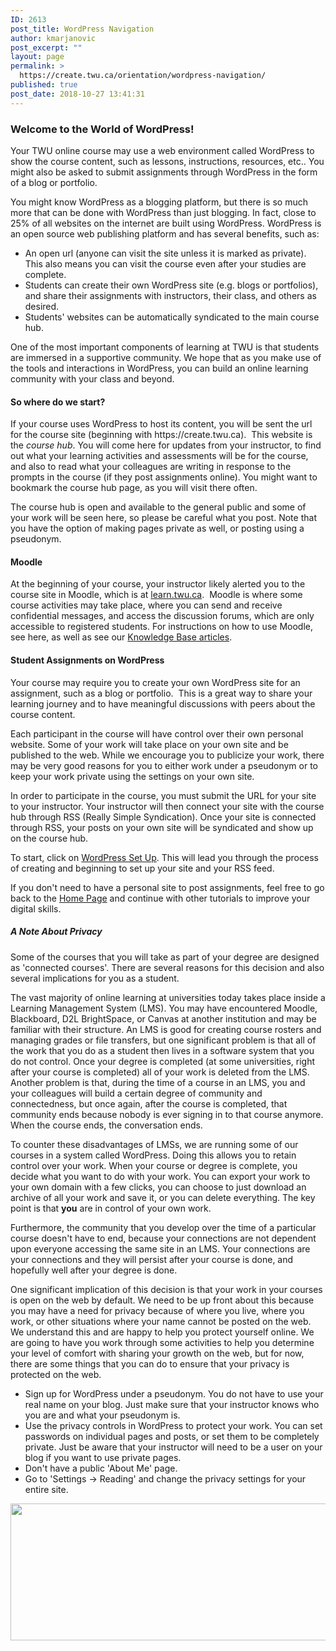 ```yaml
---
ID: 2613
post_title: WordPress Navigation
author: kmarjanovic
post_excerpt: ""
layout: page
permalink: >
  https://create.twu.ca/orientation/wordpress-navigation/
published: true
post_date: 2018-10-27 13:41:31
---
```

<h3>Welcome to the World of WordPress!</h3>
Your TWU online course may use a web environment called WordPress to show the course content, such as lessons, instructions, resources, etc.. You might also be asked to submit assignments through WordPress in the form of a blog or portfolio.

You might know WordPress as a blogging platform, but there is so much more that can be done with WordPress than just blogging. In fact, close to 25% of all websites on the internet are built using WordPress. WordPress is an open source web publishing platform and has several benefits, such as:
<ul>
 	<li>An open url (anyone can visit the site unless it is marked as private). This also means you can visit the course even after your studies are complete.</li>
 	<li>Students can create their own WordPress site (e.g. blogs or portfolios), and share their assignments with instructors, their class, and others as desired.</li>
 	<li>Students' websites can be automatically syndicated to the main course hub.</li>
</ul>
One of the most important components of learning at TWU is that students are immersed in a supportive community. We hope that as you make use of the tools and interactions in WordPress, you can build an online learning community with your class and beyond.
<h4>So where do we start?</h4>
If your course uses WordPress to host its content, you will be sent the url for the course site (beginning with https://create.twu.ca).  This website is the <em>course hub</em>. You will come here for updates from your instructor, to find out what your learning activities and assessments will be for the course, and also to read what your colleagues are writing in response to the prompts in the course (if they post assignments online). You might want to bookmark the course hub page, as you will visit there often.

The course hub is open and available to the general public and some of your work will be seen here, so please be careful what you post. Note that you have the option of making pages private as well, or posting using a pseudonym.
<h4>Moodle</h4>
At the beginning of your course, your instructor likely alerted you to the course site in Moodle, which is at <a href="https://learn.twu.ca">learn.twu.ca</a>.  Moodle is where some course activities may take place, where you can send and receive confidential messages, and access the discussion forums, which are only accessible to registered students. For instructions on how to use Moodle, see here, as well as see our <a href="https://twonline.gitbooks.io/moodlefaq/content/">Knowledge Base articles</a>.
<h4>Student Assignments on WordPress</h4>
Your course may require you to create your own WordPress site for an assignment, such as a blog or portfolio.  This is a great way to share your learning journey and to have meaningful discussions with peers about the course content.

Each participant in the course will have control over their own personal website. Some of your work will take place on your own site and be published to the web. While we encourage you to publicize your work, there may be very good reasons for you to either work under a pseudonym or to keep your work private using the settings on your own site.

In order to participate in the course, you must submit the URL for your site to your instructor. Your instructor will then connect your site with the course hub through RSS (Really Simple Syndication). Once your site is connected through RSS, your posts on your own site will be syndicated and show up on the course hub.

To start, click on <a href="https://create.twu.ca/orientation/digital-skills/wordpress-set-up/">WordPress Set Up</a>. This will lead you through the process of creating and beginning to set up your site and your RSS feed.

If you don't need to have a personal site to post assignments, feel free to go back to the <a href="https://create.twu.ca/orientation/">Home Page</a> and continue with other tutorials to improve your digital skills.
<h5>A Note About Privacy</h5>
Some of the courses that you will take as part of your degree are designed as 'connected courses'. There are several reasons for this decision and also several implications for you as a student.

The vast majority of online learning at universities today takes place inside a Learning Management System (LMS). You may have encountered Moodle, Blackboard, D2L BrightSpace, or Canvas at another institution and may be familiar with their structure. An LMS is good for creating course rosters and managing grades or file transfers, but one significant problem is that all of the work that you do as a student then lives in a software system that you do not control. Once your degree is completed (at some universities, right after your course is completed) all of your work is deleted from the LMS. Another problem is that, during the time of a course in an LMS, you and your colleagues will build a certain degree of community and connectedness, but once again, after the course is completed, that community ends because nobody is ever signing in to that course anymore. When the course ends, the conversation ends.

To counter these disadvantages of LMSs, we are running some of our courses in a system called WordPress. Doing this allows you to retain control over your work. When your course or degree is complete, you decide what you want to do with your work. You can export your work to your own domain with a few clicks, you can choose to just download an archive of all your work and save it, or you can delete everything. The key point is that <strong>you</strong> are in control of your own work.

Furthermore, the community that you develop over the time of a particular course doesn't have to end, because your connections are not dependent upon everyone accessing the same site in an LMS. Your connections are your connections and they will persist after your course is done, and hopefully well after your degree is done.

One significant implication of this decision is that your work in your courses is open on the web by default. We need to be up front about this because you may have a need for privacy because of where you live, where you work, or other situations where your name cannot be posted on the web. We understand this and are happy to help you protect yourself online. We are going to have you work through some activities to help you determine your level of comfort with sharing your growth on the web, but for now, there are some things that you can do to ensure that your privacy is protected on the web.
<ul>
 	<li>Sign up for WordPress under a pseudonym. You do not have to use your real name on your blog. Just make sure that your instructor knows who you are and what your pseudonym is.</li>
 	<li>Use the privacy controls in WordPress to protect your work. You can set passwords on individual pages and posts, or set them to be completely private. Just be aware that your instructor will need to be a user on your blog if you want to use private pages.</li>
 	<li>Don't have a public 'About Me' page.</li>
 	<li>Go to 'Settings -&gt; Reading' and change the privacy settings for your entire site.</li>
</ul>
<a href="http://create.twu.ca/orientation/files/2018/08/Screen-Shot-2018-08-24-at-2.33.18-PM.png"><img class="aligncenter size-full wp-image-2192" src="http://create.twu.ca/orientation/files/2018/08/Screen-Shot-2018-08-24-at-2.33.18-PM.png" alt="" width="1116" height="219" /></a>